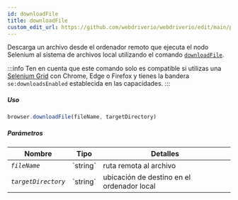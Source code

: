 ```yaml
---
id: downloadFile
title: downloadFile
custom_edit_url: https://github.com/webdriverio/webdriverio/edit/main/packages/webdriverio/src/commands/browser/downloadFile.ts
---
```


Descarga un archivo desde el ordenador remoto que ejecuta el nodo Selenium al sistema de archivos local
utilizando el comando [`downloadFile`](https://webdriver.io/docs/api/selenium#downloadFile).

:::info
Ten en cuenta que este comando solo es compatible si utilizas una
[Selenium Grid](https://www.selenium.dev/documentation/en/grid/) con Chrome, Edge o Firefox
y tienes la bandera `se:downloadsEnabled` establecida en las capacidades.
:::

##### Uso

```js
browser.downloadFile(fileName, targetDirectory)
```

##### Parámetros

<table>
  <thead>
    <tr>
      <th>Nombre</th><th>Tipo</th><th>Detalles</th>
    </tr>
  </thead>
  <tbody>
    <tr>
      <td><code><var>fileName</var></code></td>
      <td>`string`</td>
      <td>ruta remota al archivo</td>
    </tr>
    <tr>
      <td><code><var>targetDirectory</var></code></td>
      <td>`string`</td>
      <td>ubicación de destino en el ordenador local</td>
    </tr>
  </tbody>
</table>